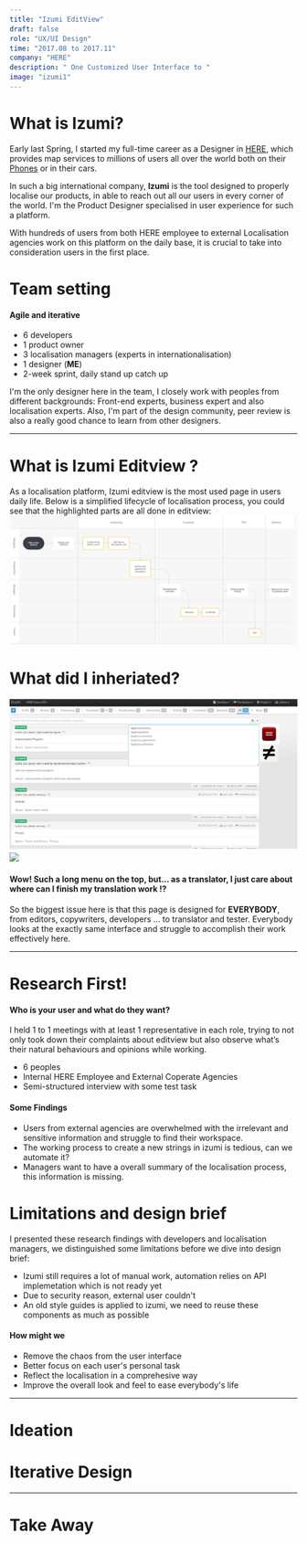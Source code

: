 ```yaml
---
title: "Izumi EditView"
draft: false
role: "UX/UI Design"
time: "2017.08 to 2017.11"
company: "HERE"
description: " One Customized User Interface to "
image: "izumi1"
---
```

# What is Izumi?

Early last Spring, I started my full-time career as a Designer in [HERE](https://www.here.com/en), which provides map services to millions of users all over the world both on their [Phones](https://play.google.com/store/apps/details?id=com.here.app.maps&hl=en) or in their cars. 

In such a big international company, **Izumi** is the tool designed to properly localise our products, in able to reach out all our users in every corner of the world. I'm the Product Designer specialised in user experience for such a platform. 

With hundreds of users from both HERE employee to external Localisation agencies work on this platform on the daily base, it is crucial to take into consideration users in the first place.

# Team setting
#### Agile and iterative

- 6 developers 
- 1 product owner
- 3 localisation managers (experts in internationalisation)
- 1 designer (**ME**)
- 2-week sprint, daily stand up catch up

I'm the only designer here in the team, I closely work with peoples from different backgrounds: Front-end experts, business expert and also localisation experts. Also, I'm part of the design community, peer review is also a really good chance to learn from other designers.


----------

# What is Izumi Editview ?

As a localisation platform, Izumi editview is the most used page in users daily life. Below is a simplified lifecycle of localisation process, you could see that the highlighted parts are all done in editview:
![Izumi lifecyle](/img/works/flow.png)


# What did I inheriated?

![*Old izumi*](/img/works/izumi2.png)
![](https://memegenerator.net/img/instances/400x/65613242/this-is-my-confused-face.jpg)

#### Wow! Such a long menu on the top, but... as a translator, I just care about where can I finish my translation work !?

So the biggest issue here is that this page is designed for **EVERYBODY**, from editors, copywriters, developers ... to translator and tester. Everybody looks at the exactly same interface and struggle to accomplish their work effectively here.

----------

# Research First!
#### Who is your user and what do they want?

I held 1 to 1 meetings with at least 1 representative in each role, trying to not only took down their complaints about editview but also observe what’s their natural behaviours and opinions while working.

- 6 peoples
- Internal HERE Employee and External Coperate Agencies
- Semi-structured interview with some test task

#### Some Findings

- Users from external agencies are overwhelmed with the irrelevant and sensitive information and struggle to find their workspace.
- The working process to create a new strings in izumi is tedious, can we automate it? 
- Managers want to have a overall summary of the localisation process, this information is missing.


# Limitations and design brief

I presented these research findings with developers and localisation managers, we distinguished some limitations before we dive into design brief:

- Izumi still requires a lot of manual work, automation relies on API implemetation which is not ready yet
- Due to security reason, external user couldn't 
- An old style guides is applied to izumi, we need to reuse these components as much as possible

#### How might we

- Remove the chaos from the user interface
- Better focus on each user's personal task
- Reflect the localisation in a comprehesive way
- Improve the overall look and feel to ease everybody's life


----------
# Ideation



# Iterative Design


----------

# Take Away

